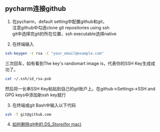 ## pycharm连接github

1. 在pycharm，default setting中配置github和git，<br>
注意github中勾选clone git repositories using ssh<br>
git中选择完git的所在位置，ssh executable选择native

2. 在终端输入 <br>
```bash
ssh-keygen -t rsa -C "your_email@example.com"
```
三次回车，如有看到The key's randomart image is，代表你的SSH Key生成成功了。<br>
```bash
cat ~/.ssh/id_rsa.pub
```
然后将一长串SSH Key粘贴到自己的git账户上。在github->Settings->SSH and GPG keys中添加新ssh key就行

3. 在终端或git Bash中输入以下代码
```bash
ssh -T git@github.com
```

4. [如何删除git中的.DS_Store(for mac)](https://www.cnblogs.com/mafeng/p/5985142.html)<br>